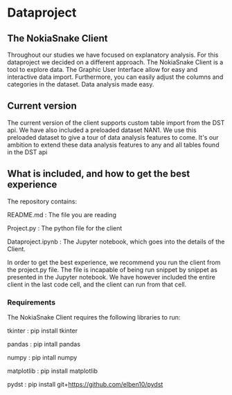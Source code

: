 # Dataproject

## The NokiaSnake Client
Throughout our studies we have focused on explanatory analysis. For this dataproject we decided on a different 
approach. The NokiaSnake Client is a tool to explore data. The Graphic User Interface allow for easy and interactive 
data import. Furthermore, you can easily adjust the columns and categories in the dataset. Data analysis made easy.

## Current version
The current version of the client supports custom table import from the DST api. We have also included a preloaded 
dataset NAN1. We use this preloaded dataset to give a tour of data analysis features to come. It's our ambition to 
extend these data analysis features to any and all tables found in the DST api

## What is included, and how to get the best experience
The repository contains:

README.md	           : The file you are reading

Project.py	           : The python file for the client

Dataproject.ipynb      : The Jupyter notebook, which goes into the details of the Client.

In order to get the best experience, we recommend you run the client from the project.py file.
The file is incapable of being run snippet by snippet as presented in the Jupyter notebook. 
We have however included the entire client in the last code cell, and the client can run from that cell.


### Requirements
The NokiaSnake Client requires the following libraries to run:

tkinter     : pip install tkinter

pandas      : pip intall pandas

numpy       : pip intall numpy

matplotlib  : pip install matplotlib

pydst       : pip install git+https://github.com/elben10/pydst 

